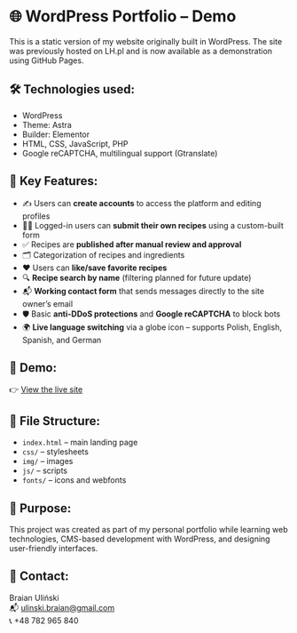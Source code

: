 # 🌐 WordPress Portfolio – Demo

This is a static version of my website originally built in WordPress. The site was previously hosted on LH.pl and is now available as a demonstration using GitHub Pages.

## 🛠️ Technologies used:
- WordPress
- Theme: Astra
- Builder: Elementor
- HTML, CSS, JavaScript, PHP
- Google reCAPTCHA, multilingual support (Gtranslate)

## 🔧 Key Features:
- ✍️ Users can **create accounts** to access the platform and editing profiles
- 🧑‍🍳 Logged-in users can **submit their own recipes** using a custom-built form
- ✅ Recipes are **published after manual review and approval**
- 🗂️ Categorization of recipes and ingredients
- ❤️ Users can **like/save favorite recipes**
- 🔍 **Recipe search by name** (filtering planned for future update)
- 📬 **Working contact form** that sends messages directly to the site owner’s email
- 🛡️ Basic **anti-DDoS protections** and **Google reCAPTCHA** to block bots
- 🌍 **Live language switching** via a globe icon – supports Polish, English, Spanish, and German

## 🔗 Demo:
👉 [View the live site](https://brian-cyberquard.github.io/portfolio-site/)

## 📁 File Structure:
- `index.html` – main landing page
- `css/` – stylesheets
- `img/` – images
- `js/` – scripts
- `fonts/` – icons and webfonts

## 🎯 Purpose:
This project was created as part of my personal portfolio while learning web technologies, CMS-based development with WordPress, and designing user-friendly interfaces.

## 📧 Contact:
Braian Uliński  
📬 ulinski.braian@gmail.com  
📞 +48 782 965 840
